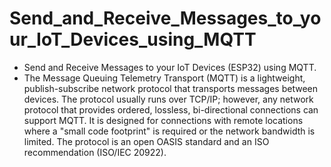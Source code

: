 # Send_and_Receive_Messages_to_your_IoT_Devices_using_MQTT

- Send and Receive Messages to your IoT Devices (ESP32) using MQTT.
- The Message Queuing Telemetry Transport (MQTT) is a lightweight, publish-subscribe network protocol that transports messages between devices. The protocol usually runs over TCP/IP; however, any network protocol that provides ordered, lossless, bi-directional connections can support MQTT. It is designed for connections with remote locations where a "small code footprint" is required or the network bandwidth is limited. The protocol is an open OASIS standard and an ISO recommendation (ISO/IEC 20922).
